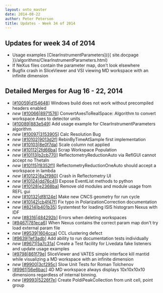 ```yaml
---
layout: onto_master
date: 2014-08-22
author: Peter Peterson
title: Updates - Week 34 of 2014
---
```

Updates for week 34 of 2014
---------------------------
* Usage examples [ClearInstrumentParameters]({{ site.docpage }}/algorithms/ClearInstrumentParameters.html)
* If NeXus files contain the parameter map, don't look elsewhere
* Bugfix crash in SliceViewer and VSI viewing MD workspace with an infinite dimension

Detailed Merges for Aug 16 - 22, 2014
-------------------------------------
* \[[#10059](http://trac.mantidproject.org/mantid/ticket/10059)\|[d154648](https://github.com/mantidproject/mantid/commit/d154648ff0cddd40f7a0b84db8a602ee56f72962)\] Windows build does not work without precompiled headers enabled
* *new* \[[#10066](http://trac.mantidproject.org/mantid/ticket/10066)\|[8971576](https://github.com/mantidproject/mantid/commit/897157605340e939a837716b07b8474c8be8d905)\] ConvertAxesToRealSpace: Algorithm to convert workspace Axes to detector units
* \[[#10089](http://trac.mantidproject.org/mantid/ticket/10089)\|[883e549](https://github.com/mantidproject/mantid/commit/883e5491690164116c5b7f091cd214988139a066)\] Add usage example for ClearInstrumentParameters algorithm
* *new* \[[#10097](http://trac.mantidproject.org/mantid/ticket/10097)\|[3153905](https://github.com/mantidproject/mantid/commit/3153905c5371741c246dbf1e91e7ea87e784cfc7)\] Calc Resolution Bug
* *new* \[[#10102](http://trac.mantidproject.org/mantid/ticket/10102)\|[9013d2f](https://github.com/mantidproject/mantid/commit/9013d2f543857185ec179cdff42320f56ad3f8ea)\] RebinByTimeAtSample first implementation
* *new* \[[#10103](http://trac.mantidproject.org/mantid/ticket/10103)\|[8e0f7da](https://github.com/mantidproject/mantid/commit/8e0f7da3e762f4057b8747acbc5e0e3c1f085479)\] Scale column not applied
* *new* \[[#10112](http://trac.mantidproject.org/mantid/ticket/10112)\|[2fd66ba](https://github.com/mantidproject/mantid/commit/2fd66ba5e164a828c5b61ad34b0c224e0534042c)\] Scrap Workspace Population
* *new* \[[#10113](http://trac.mantidproject.org/mantid/ticket/10113)\|[b2cb770](https://github.com/mantidproject/mantid/commit/b2cb7700203339c2d51436a6d418eea918df5725)\] ReflectometryReductionAuto via ReflGUI cannot accept no ThetaIn
* *new* \[[#10115](http://trac.mantidproject.org/mantid/ticket/10115)\|[f8352f1](https://github.com/mantidproject/mantid/commit/f8352f115526ab86b4ee5826a40a24b46f6e55b0)\] ReflectometryReductionOneAuto should accept a workspace in lambda
* *new* \[[#10122](http://trac.mantidproject.org/mantid/ticket/10122)\|[8a2f980](https://github.com/mantidproject/mantid/commit/8a2f980b35db7b01094e0f22955b13aea733c93e)\] Crash in Reflectometry UI
* *new* \[[#10124](http://trac.mantidproject.org/mantid/ticket/10124)\|[dd76c41](https://github.com/mantidproject/mantid/commit/dd76c413de29d5a356725ee2919fa1a823023603)\] Expose EventList methods to python
* *new* \[[#10128](http://trac.mantidproject.org/mantid/ticket/10128)\|[e2368ba](https://github.com/mantidproject/mantid/commit/e2368bad3581082fcb2b9d64b1d42565f47ace59)\] Remove old modules and module usage from REFL gui
* *new* \[[#10132](http://trac.mantidproject.org/mantid/ticket/10132)\|[df8124e](https://github.com/mantidproject/mantid/commit/df8124ef30a0605ce34d95df591789e343dafd76)\] Make new CNCS geometry for run cycle
* *new* \[[#10142](http://trac.mantidproject.org/mantid/ticket/10142)\|[cb4f47f](https://github.com/mantidproject/mantid/commit/cb4f47ff8f18d1a0ec02e058f824b4e1ed4238f9)\] Fix typo in PolarizationCorrection documentation
* *new* \[[#8214](http://trac.mantidproject.org/mantid/ticket/8214)\|[b401b35](https://github.com/mantidproject/mantid/commit/b401b35315338b32a03aa01e10f48ca3b03eb7e2)\] Systemtest for loading ISIS histogram Nexus with IDF
* *new* \[[#8316](http://trac.mantidproject.org/mantid/ticket/8316)\|[484292b](https://github.com/mantidproject/mantid/commit/484292b23181730388c1f50dcc0926ff167e6433)\] Errors when deleting workspaces
* \[[#9467](http://trac.mantidproject.org/mantid/ticket/9467)\|[781eca6](https://github.com/mantidproject/mantid/commit/781eca6cc7b69625d9d40dc0b409d4a2e0ad0a47)\] When Nexus contains the correct param map don't try load external param file
* *new* \[[#9539](http://trac.mantidproject.org/mantid/ticket/9539)\|[1604cca](https://github.com/mantidproject/mantid/commit/1604ccaee22135726c174e80a42fa17d20c94856)\] CCL clustering defect
* \[[#9639](http://trac.mantidproject.org/mantid/ticket/9639)\|[1ef3adb](https://github.com/mantidproject/mantid/commit/1ef3adbd841142b9f0b30877e4a928709ec1465b)\] Add ability to run documentation tests individually
* *new* \[[#9671](http://trac.mantidproject.org/mantid/ticket/9671)\|[5a7c31a](https://github.com/mantidproject/mantid/commit/5a7c31ab9155c0ac7ba5ec49403f4dcbbdcdca4a)\] Create a Test facility for Livedata fake listeners and update usage examples
* \[[#9798](http://trac.mantidproject.org/mantid/ticket/9798)\|[861f79e](https://github.com/mantidproject/mantid/commit/861f79ec86b059070a90bb072c57b13a09570930)\] SliceViewer and VATES simple interface kill mantid while visualizing a MD workspace with an infinite dimension
* *new* \[[#9900](http://trac.mantidproject.org/mantid/ticket/9900)\|[3cf295c](https://github.com/mantidproject/mantid/commit/3cf295c26975beed66f393c8f1786b6b5e65b184)\] Slow Unit Tests for Roman Tolchenov
* \[[#9961](http://trac.mantidproject.org/mantid/ticket/9961)\|[56e6bac](https://github.com/mantidproject/mantid/commit/56e6bac2d721fbc0482c886a088496f594423fbf)\] 4D MD workspace always displays 10x10x10x10 dimensions regardless of internal binning.
* *new* \[[#9993](http://trac.mantidproject.org/mantid/ticket/9993)\|[5226f7e](https://github.com/mantidproject/mantid/commit/5226f7e8cd4bff6d6a018c9cee4b379d2ca2999e)\] Create PoldiPeakCollection from unit cell, point group
